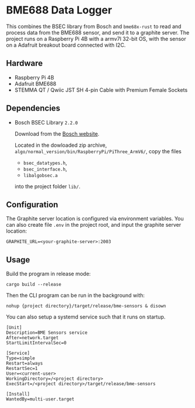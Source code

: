 # BME688 Data Logger

This combines the BSEC library from Bosch and `bme68x-rust` to read and process data from the BME688 sensor, and send it to a graphite server. The project runs on a Raspberry Pi 4B with a armv7l 32-bit OS, with the sensor on a Adafruit breakout board connected with I2C.

## Hardware

- Raspberry Pi 4B
- Adafruit BME688
- STEMMA QT / Qwiic JST SH 4-pin Cable with Premium Female Sockets

## Dependencies

- Bosch BSEC Library `2.2.0`

  Download from the [Bosch website](https://www.bosch-sensortec.com/software-tools/software/bme688-software/#Library). 

  Located in the dowloaded zip archive, `algo/normal_version/bin/RaspberryPi/PiThree_ArmV6/`, copy the files 

  - `bsec_datatypes.h`, 
  - `bsec_interface.h`,
  - `libalgobsec.a` 

  into the project folder `lib/`.

## Configuration

The Graphite server location is configured via environment variables. You can also create file `.env` in the project root, and input the graphite server location:

```shell
GRAPHITE_URL=<your-graphite-server>:2003
```

## Usage

Build the program in release mode:

```shell
cargo build --release
```

Then the CLI program can be run in the background with:

```shell
nohup {project directory}/target/release/bme-sensors & disown
```

You can also setup a systemd service such that it runs on startup.

```shell
[Unit]
Description=BME Sensors service
After=network.target
StartLimitIntervalSec=0

[Service]
Type=simple
Restart=always
RestartSec=1
User=<current-user>
WorkingDirectory=/<project directory>
ExecStart=/<project directory>/target/release/bme-sensors

[Install]
WantedBy=multi-user.target
```
